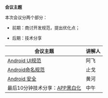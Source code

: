 **会议主题**

本次会议分两个部分：

- 前期：商讨开发规范，提出优化点；

- 后期：技术分享

| 会议主题                                                     | 讲解人 |
| ------------------------------------------------------------ | ------ |
| [Android UI规范](http://192.168.11.214:8087/android-team/androidteamtogether/blob/master/%E5%BC%80%E5%8F%91%E8%A7%84%E8%8C%83/Android_UI%E8%A7%84%E8%8C%83.md) | 阿飞   |
| [Android命名规范](http://192.168.11.214:8087/android-team/androidteamtogether/blob/master/开发规范/Android命名规范.md) | 止戈   |
| [Android 安全](http://192.168.11.214:8087/android-team/androidteamtogether/blob/master/开发规范/Android安全规范.md) | 黄河   |
| 最后10分钟技术分享：[APP黑白化](http://192.168.11.214:8087/android-team/androidteamtogether/blob/master/技术分享会议/APP_黑白化.md) | 中午   |

